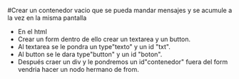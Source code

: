 #Crear un contenedor vacio que se pueda mandar mensajes y se acumule a la vez en la misma pantalla

- En el html
- Crear un form dentro de ello crear un textarea y un button.
- Al textarea se le pondra un type"texto" y un id "txt".
- Al button se le dara type"button" y un id "boton".
- Después craer un div y le pondremos un id"contenedor" fuera del form vendria hacer un nodo hermano de from.
